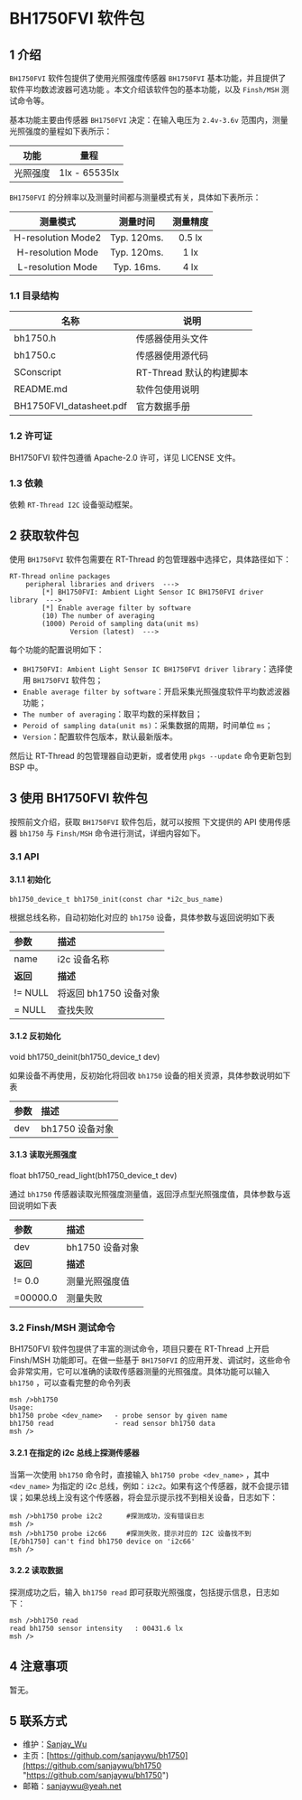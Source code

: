 # BH1750FVI 软件包

## 1 介绍

`BH1750FVI` 软件包提供了使用光照强度传感器 `BH1750FVI` 基本功能，并且提供了软件平均数滤波器可选功能 。本文介绍该软件包的基本功能，以及 `Finsh/MSH` 测试命令等。

基本功能主要由传感器 `BH1750FVI` 决定：在输入电压为 `2.4v-3.6v` 范围内，测量光照强度的量程如下表所示：

| 功能 | 量程          |
| :------: |:------: |
| 光照强度 | 1lx - 65535lx |

`BH1750FVI` 的分辨率以及测量时间都与测量模式有关，具体如下表所示：

| 测量模式| 测量时间 | 测量精度 |
| :------:|:------: | :------: |
| H-resolution Mode2| Typ. 120ms.|  0.5 lx |
| H-resolution Mode | Typ. 120ms.| 1 lx |
| L-resolution Mode | Typ. 16ms. | 4 lx |

### 1.1 目录结构

| 名称 | 说明 |
| ---- | ---- |
| bh1750.h | 传感器使用头文件 |
| bh1750.c | 传感器使用源代码 |
| SConscript | RT-Thread 默认的构建脚本 |
| README.md | 软件包使用说明 |
| BH1750FVI_datasheet.pdf| 官方数据手册 |

### 1.2 许可证

BH1750FVI 软件包遵循  Apache-2.0 许可，详见 LICENSE 文件。

### 1.3 依赖

依赖 `RT-Thread I2C` 设备驱动框架。

## 2 获取软件包

使用 `BH1750FVI` 软件包需要在 RT-Thread 的包管理器中选择它，具体路径如下：

```
RT-Thread online packages
    peripheral libraries and drivers  --->
        [*] BH1750FVI: Ambient Light Sensor IC BH1750FVI driver library  --->
        [*] Enable average filter by software                                    
        (10) The number of averaging
        (1000) Peroid of sampling data(unit ms)                                               
               Version (latest)  --->
```


每个功能的配置说明如下：

- `BH1750FVI: Ambient Light Sensor IC BH1750FVI driver library`：选择使用 `BH1750FVI` 软件包；
- `Enable average filter by software`：开启采集光照强度软件平均数滤波器功能；
- `The number of averaging`：取平均数的采样数目；
- `Peroid of sampling data(unit ms)`：采集数据的周期，时间单位 `ms`；
- `Version`：配置软件包版本，默认最新版本。

然后让 RT-Thread 的包管理器自动更新，或者使用 `pkgs --update` 命令更新包到 BSP 中。

## 3 使用 BH1750FVI 软件包

按照前文介绍，获取 `BH1750FVI` 软件包后，就可以按照 下文提供的 API 使用传感器 `bh1750` 与 `Finsh/MSH` 命令进行测试，详细内容如下。

### 3.1 API

#### 3.1.1  初始化 

`bh1750_device_t bh1750_init(const char *i2c_bus_name)`

根据总线名称，自动初始化对应的 `bh1750` 设备，具体参数与返回说明如下表

| 参数    | 描述                      |
| :----- | :----------------------- |
| name   | i2c 设备名称 |
| **返回** | **描述** |
| != NULL | 将返回 bh1750 设备对象 |
| = NULL | 查找失败 |

#### 3.1.2  反初始化

void bh1750_deinit(bh1750_device_t dev)

如果设备不再使用，反初始化将回收 `bh1750` 设备的相关资源，具体参数说明如下表

| 参数 | 描述           |
| :--- | :------------- |
| dev  | bh1750 设备对象 |

#### 3.1.3 读取光照强度

float bh1750_read_light(bh1750_device_t dev)

通过 `bh1750` 传感器读取光照强度测量值，返回浮点型光照强度值，具体参数与返回说明如下表

| 参数     | 描述           |
| :------- | :------------- |
| dev      | bh1750 设备对象 |
| **返回** | **描述**       |
| != 0.0   | 测量光照强度值     |
| =00000.0     | 测量失败       |


### 3.2 Finsh/MSH 测试命令

BH1750FVI 软件包提供了丰富的测试命令，项目只要在 RT-Thread 上开启 Finsh/MSH 功能即可。在做一些基于 `BH1750FVI` 的应用开发、调试时，这些命令会非常实用，它可以准确的读取传感器测量的光照强度。具体功能可以输入 `bh1750` ，可以查看完整的命令列表

```
msh />bh1750
Usage:
bh1750 probe <dev_name>   - probe sensor by given name
bh1750 read               - read sensor bh1750 data
msh />
```

#### 3.2.1 在指定的 i2c 总线上探测传感器 

当第一次使用 `bh1750` 命令时，直接输入 `bh1750 probe <dev_name>` ，其中 `<dev_name>` 为指定的 i2c 总线，例如：`i2c2`。如果有这个传感器，就不会提示错误；如果总线上没有这个传感器，将会显示提示找不到相关设备，日志如下：

```
msh />bh1750 probe i2c2      #探测成功，没有错误日志
msh />
msh />bh1750 probe i2c66     #探测失败，提示对应的 I2C 设备找不到
[E/bh1750] can't find bh1750 device on 'i2c66'
msh />
```

#### 3.2.2 读取数据

探测成功之后，输入 `bh1750 read` 即可获取光照强度，包括提示信息，日志如下： 

```
msh />bh1750 read
read bh1750 sensor intensity   : 00431.6 lx
msh />
```

## 4 注意事项

暂无。

## 5 联系方式

* 维护：[Sanjay_Wu](https://github.com/sanjaywu)
* 主页：[https://github.com/sanjaywu/bh1750](https://github.com/sanjaywu/bh1750 "https://github.com/sanjaywu/bh1750")
* 邮箱：sanjaywu@yeah.net


